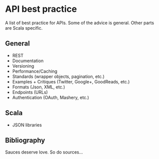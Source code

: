 API best practice
=================

A list of best practice for APIs. Some of the advice is general. Other
parts are Scala specific.

General
-------

* REST
* Documentation
* Versioning
* Performance/Caching
* Standards (wrapper objects, pagination, etc.)
* Examples + Critiques (Twitter, Google+, GoodReads, etc.)
* Formats (Json, XML, etc.)
* Endpoints (URLs)
* Authentication (OAuth, Mashery, etc.)

Scala
-----

* JSON libraries

Bibliography
------------

Sauces deserve love. So do sources...
